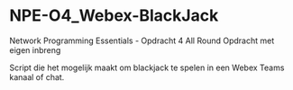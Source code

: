 # NPE-O4_Webex-BlackJack
Network Programming Essentials - Opdracht 4 All Round Opdracht met eigen inbreng

Script die het mogelijk maakt om blackjack te spelen in een Webex Teams kanaal of chat.

